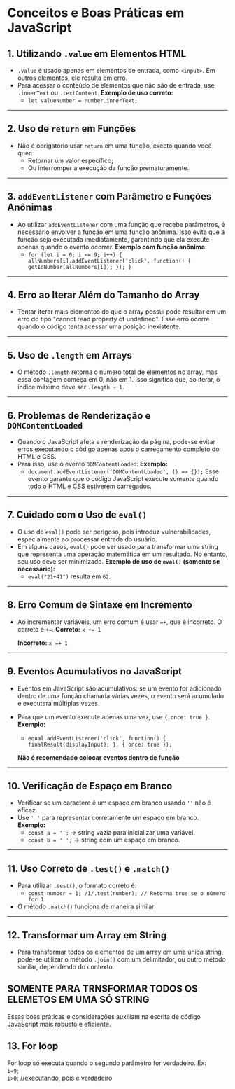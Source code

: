 # Conceitos e Boas Práticas em JavaScript
## 1. Utilizando `.value` em Elementos HTML
- `.value` é usado apenas em elementos de entrada, como `<input>`. Em outros elementos, ele resulta em erro.
- Para acessar o conteúdo de elementos que não são de entrada, use `.innerText` ou `.textContent`.
  **Exemplo de uso correto:**
  - `let valueNumber = number.innerText;`
---
## 2. Uso de `return` em Funções
- Não é obrigatório usar `return` em uma função, exceto quando você quer:
  - Retornar um valor específico;
  - Ou interromper a execução da função prematuramente.
---
## 3. `addEventListener` com Parâmetro e Funções Anônimas
- Ao utilizar `addEventListener` com uma função que recebe parâmetros, é necessário envolver a função em uma função anônima. Isso evita que a função seja executada imediatamente, garantindo que ela execute apenas quando o evento ocorrer.
  **Exemplo com função anônima:**
  - `for (let i = 0; i <= 9; i++) { allNumbers[i].addEventListener('click', function() { getIdNumber(allNumbers[i]); }); }`
---
## 4. Erro ao Iterar Além do Tamanho do Array
- Tentar iterar mais elementos do que o array possui pode resultar em um erro do tipo "cannot read property of undefined". Esse erro ocorre quando o código tenta acessar uma posição inexistente.
---
## 5. Uso de `.length` em Arrays
- O método `.length` retorna o número total de elementos no array, mas essa contagem começa em 0, não em 1. Isso significa que, ao iterar, o índice máximo deve ser `.length - 1`.
---
## 6. Problemas de Renderização e `DOMContentLoaded`
- Quando o JavaScript afeta a renderização da página, pode-se evitar erros executando o código apenas após o carregamento completo do HTML e CSS.
- Para isso, use o evento `DOMContentLoaded`:
  **Exemplo:**
  - `document.addEventListener('DOMContentLoaded', () => {});`
  Esse evento garante que o código JavaScript execute somente quando todo o HTML e CSS estiverem carregados.
---
## 7. Cuidado com o Uso de `eval()`
- O uso de `eval()` pode ser perigoso, pois introduz vulnerabilidades, especialmente ao processar entrada do usuário.
- Em alguns casos, `eval()` pode ser usado para transformar uma string que representa uma operação matemática em um resultado. No entanto, seu uso deve ser minimizado.
  **Exemplo de uso de `eval()` (somente se necessário):**
  - `eval("21+41")` resulta em `62`.
---
## 8. Erro Comum de Sintaxe em Incremento
- Ao incrementar variáveis, um erro comum é usar `=+`, que é incorreto. O correto é `+=`.
  **Correto:** `x += 1`
  
  **Incorreto:** `x =+ 1`
---
## 9. Eventos Acumulativos no JavaScript
- Eventos em JavaScript são acumulativos: se um evento for adicionado dentro de uma função chamada várias vezes, o evento será acumulado e executará múltiplas vezes.
- Para que um evento execute apenas uma vez, use `{ once: true }`.
  **Exemplo:**
  - `equal.addEventListener('click', function() { finalResult(displayInput); }, { once: true });`

  **Não é recomendado colocar eventos dentro de função**
---
## 10. Verificação de Espaço em Branco
- Verificar se um caractere é um espaço em branco usando `''` não é eficaz.
- Use `' '` para representar corretamente um espaço em branco.
  **Exemplo:**
  - `const a = '';` → string vazia para inicializar uma variável.
  - `const b = ' ';` → string com um espaço em branco.
---
## 11. Uso Correto de `.test()` e `.match()`
- Para utilizar `.test()`, o formato correto é:
  - `const number = 1; /1/.test(number); // Retorna true se o número for 1`
- O método `.match()` funciona de maneira similar.
---
## 12. Transformar um Array em String
- Para transformar todos os elementos de um array em uma única string, pode-se utilizar o método `.join()` com um delimitador, ou outro método similar, dependendo do contexto.

**SOMENTE PARA TRNSFORMAR TODOS OS ELEMETOS EM UMA SÓ STRING**
--- 
Essas boas práticas e considerações auxiliam na escrita de código JavaScript mais robusto e eficiente.

## 13. For loop

For loop só executa quando o segundo parâmetro for verdadeiro. Ex: <br>
`i=9`; <br>
`i>0`; //executando, pois é verdadeiro
